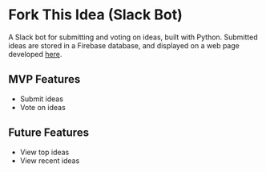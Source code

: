 # Fork This Idea (Slack Bot)

A Slack bot for submitting and voting on ideas, built with Python. Submitted ideas are stored in a Firebase database, and displayed on a web page developed [here](https://github.com/yajurrsharma/fork-this-idea-website).

## MVP Features

- Submit ideas
- Vote on ideas

## Future Features

- View top ideas
- View recent ideas
